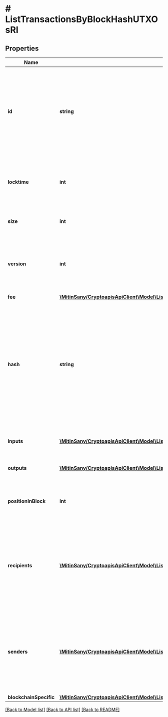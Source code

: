 # # ListTransactionsByBlockHashUTXOsRI

## Properties

Name | Type | Description | Notes
------------ | ------------- | ------------- | -------------
**id** | **string** | Represents the unique identifier of a transaction, i.e. it could be &#x60;transactionId&#x60; in UTXO-based protocols like Bitcoin, and transaction &#x60;hash&#x60; in Ethereum blockchain. |
**locktime** | **int** | Represents the time at which a particular transaction can be added to the blockchain. |
**size** | **int** | Represents the total size of this transaction. |
**version** | **int** | Numeric representation of the transaction Represents the transaction version number. |
**fee** | [**\MitinSany/CryptoapisApiClient\Model\ListTransactionsByBlockHashUTXOsRIFee**](ListTransactionsByBlockHashUTXOsRIFee.md) |  |
**hash** | **string** | Represents the same as &#x60;transactionId&#x60; for account-based protocols like Ethereum, while it could be different in UTXO-based protocols like Bitcoin. E.g., in UTXO-based protocols &#x60;hash&#x60; is different from &#x60;transactionId&#x60; for SegWit transactions. |
**inputs** | [**\MitinSany/CryptoapisApiClient\Model\ListTransactionsByBlockHashUTXOsRIInputsInner[]**](ListTransactionsByBlockHashUTXOsRIInputsInner.md) | Object Array representation of transaction inputs |
**outputs** | [**\MitinSany/CryptoapisApiClient\Model\ListTransactionsByBlockHashUTXOsRIOutputsInner[]**](ListTransactionsByBlockHashUTXOsRIOutputsInner.md) | Object Array representation of transaction outputs |
**positionInBlock** | **int** | Represents the index position of the transaction in the specific block. |
**recipients** | [**\MitinSany/CryptoapisApiClient\Model\ListTransactionsByBlockHashUTXOsRIRecipientsInner[]**](ListTransactionsByBlockHashUTXOsRIRecipientsInner.md) | Represents a list of recipient addresses with the respective amounts. In account-based protocols like Ethereum there is only one address in this list. |
**senders** | [**\MitinSany/CryptoapisApiClient\Model\ListTransactionsByBlockHashUTXOsRISendersInner[]**](ListTransactionsByBlockHashUTXOsRISendersInner.md) | Represents a list of sender addresses with the respective amounts. In account-based protocols like Ethereum there is only one address in this list. |
**blockchainSpecific** | [**\MitinSany/CryptoapisApiClient\Model\ListTransactionsByBlockHashUTXOsRIBSZ**](ListTransactionsByBlockHashUTXOsRIBSZ.md) |  | [optional]

[[Back to Model list]](../../README.md#models) [[Back to API list]](../../README.md#endpoints) [[Back to README]](../../README.md)
